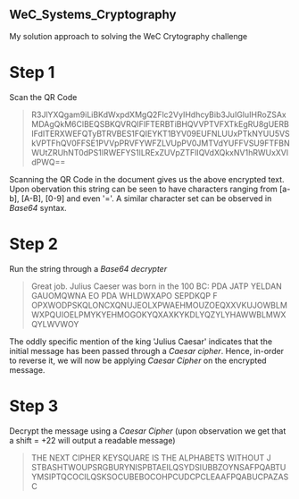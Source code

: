 ## WeC_Systems_Cryptography

My solution approach to solving the WeC Crytography challenge



# **Step 1** 

Scan the QR Code

> R3JlYXQgam9iLiBKdWxpdXMgQ2Flc2VyIHdhcyBib3JuIGluIHRoZSAxMDAgQkM6ClBEQSBKQVRQIFlFTERBTiBHQVVPTVFXTkEgRU8gUERBIFdITERXWEFQTyBTRVBES1FQIEYKT1BYV09EUFNLUUxPTkNYUU5VSkVPTFhQV0FFSE1PVVpPRVFYWFZLVUpPV0JMTVdYUFFVSU9FTFBNWUtZRUhNT0dPS1lRWEFYS1lLRExZUVpZTFlIQVdXQkxNV1hRWUxXVldPWQ==

Scanning the QR Code in the document gives us the above encrypted text. Upon obervation this string can be seen to have characters ranging from [a-b], [A-B], [0-9] and even '='.
A similar character set can be observed in *Base64* syntax.



# **Step 2**

Run the string through a *Base64 decrypter*

> Great job. Julius Caeser was born in the 100 BC:
PDA JATP YELDAN GAUOMQWNA EO PDA WHLDWXAPO SEPDKQP F
OPXWODPSKQLONCXQNUJEOLXPWAEHMOUZOEQXXVKUJOWBLMWXPQUIOELPMYKYEHMOGOKYQXAXKYKDLYQZYLYHAWWBLMWXQYLWVWOY

The oddly specific mention of the king 'Julius Caesar' indicates that the initial message has been passed through a *Caesar cipher*. Hence, in-order to reverse it, we will now be applying *Caesar Cipher* on the encrypted message.



# **Step 3**

Decrypt the message using a *Caesar Cipher* (upon observation we get that a shift = +22 will output a readable message)

> THE NEXT CIPHER KEYSQUARE IS THE ALPHABETS WITHOUT J
STBASHTWOUPSRGBURYNISPBTAEILQSYDSIUBBZOYNSAFPQABTUYMSIPTQCOCILQSKSOCUBEBOCOHPCUDCPCLEAAFPQABUCPAZASC
